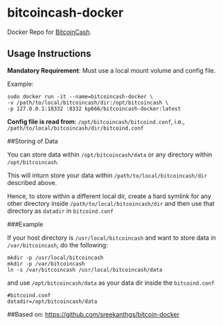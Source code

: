 # bitcoincash-docker
Docker Repo for [BitcoinCash](https://www.bitcoincash.org/).

## Usage Instructions

**Mandatory Requirement**: Must use a local mount volume and config file.

Example:

```
sudo docker run -it --name=bitcoincash-docker \   
-v /path/to/local/bitcoincash/dir:/opt/bitcoincash \   
-p 127.0.0.1:18332 :8332 kp666/bitcoincash-docker:latest
```

**Config file is read from**: `/opt/bitcoincash/bitcoind.conf`, i.e., `/path/to/local/bitcoincash/dir/bitcoind.conf`

##Storing of Data

You can store data within `/opt/bitcoincash/data` or any directory within `/opt/bitcoincash`.

This will inturn store your data within `/path/to/local/bitcoincash/dir` described above. 

Hence, to store within a different local dir, create a hard symlink for any other directory inside `/path/to/local/bitcoincash/dir` and then use that directory as `datadir` in `bitcoind.conf`

###Example

If your host directory is `/usr/local/bitcoincash` and want to store data in `/var/bitcoincash`, do the following:

```
mkdir -p /usr/local/bitcoincash
mkdir -p /var/bitcoincash
ln -s /var/bitcoincash /usr/local/bitcoincash/data
```

and use `/opt/bitcoincash/data` as your data dir inside the `bitcoind.conf`

```
#bitcoind.conf
datadir=/opt/bitcoincash/data
```

##Based on:
https://github.com/sreekanthgs/bitcoin-docker
